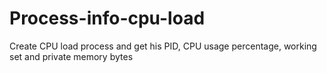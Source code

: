 # Process-info-cpu-load
Create CPU load process and get his PID, CPU usage percentage, working set and private memory bytes
